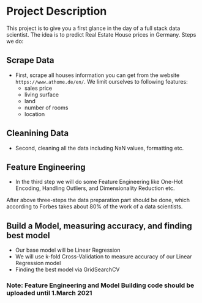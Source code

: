 # Project Description

This project is to give you a first glance in the day of a full stack data scientist. The idea is to predict Real Estate House prices in Germany. Steps we do:

## Scrape Data
- First, scrape all houses information you can get from the website ```https://www.athome.de/en/```. We limit ourselves to following features:
  -  sales price
  -  living surface
  -  land
  -  number of rooms 
  -  location

## Cleanining Data
- Second, cleaning all the data including NaN values, formatting etc. 

## Feature Engineering
- In the third step we will do some Feature Engineering like One-Hot Encoding, Handling Outliers, and Dimensionality Reduction etc.

After above three-steps the data preparation part should be done, which according to Forbes takes about 80% of the work of a data scientists.

## Build a Model, measuring accuracy, and finding best model
- Our base model will be Linear Regression
- We will use k-fold Cross-Validation to measure accuracy of our Linear Regression model
- Finding the best model via GridSearchCV


### Note: Feature Engineering and Model Building code should be uploaded until 1.March 2021
